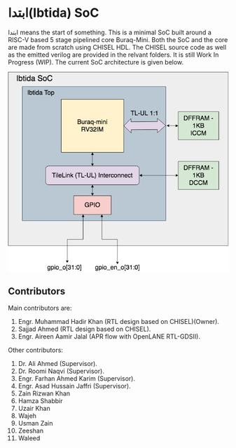 # ابتدا(Ibtida) SoC

ابتدا means the start of something. This is a minimal SoC built around a RISC-V based 5 stage pipelined core Buraq-Mini. Both the SoC and the core are made from scratch using CHISEL HDL. The CHISEL source code as well as the emitted verilog are provided in the relvant folders. It is still Work In Progress (WIP). The current SoC architecture is given below.

<p align=”center”>
<img src="/doc/IbtidaSoC.png" > 
</p>


## Contributors
Main contributors are:
1. Engr. Muhammad Hadir Khan (RTL design based on CHISEL)(Owner).
2. Sajjad Ahmed              (RTL design based on CHISEL).
3. Engr. Aireen Aamir Jalal  (APR flow with OpenLANE RTL-GDSII).


Other contributors:
1. Dr. Ali Ahmed (Supervisor).
2. Dr. Roomi Naqvi (Supervisor).
3. Engr. Farhan Ahmed Karim (Supervisor).
4. Engr. Asad Hussain Jaffri (Supervisor).
5. Zain Rizwan Khan
6. Hamza Shabbir
7. Uzair Khan
8. Wajeh
9. Usman Zain
10. Zeeshan
11. Waleed
